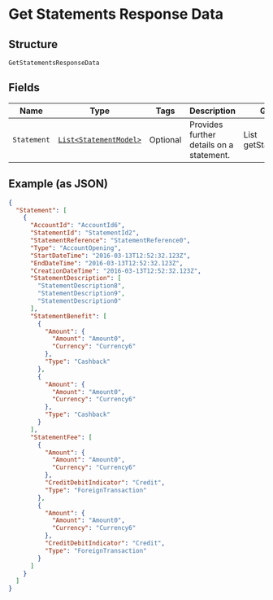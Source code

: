 
# Get Statements Response Data

## Structure

`GetStatementsResponseData`

## Fields

| Name | Type | Tags | Description | Getter | Setter |
|  --- | --- | --- | --- | --- | --- |
| `Statement` | [`List<StatementModel>`](../../doc/models/statement-model.md) | Optional | Provides further details on a statement. | List<StatementModel> getStatement() | setStatement(List<StatementModel> statement) |

## Example (as JSON)

```json
{
  "Statement": [
    {
      "AccountId": "AccountId6",
      "StatementId": "StatementId2",
      "StatementReference": "StatementReference0",
      "Type": "AccountOpening",
      "StartDateTime": "2016-03-13T12:52:32.123Z",
      "EndDateTime": "2016-03-13T12:52:32.123Z",
      "CreationDateTime": "2016-03-13T12:52:32.123Z",
      "StatementDescription": [
        "StatementDescription8",
        "StatementDescription9",
        "StatementDescription0"
      ],
      "StatementBenefit": [
        {
          "Amount": {
            "Amount": "Amount0",
            "Currency": "Currency6"
          },
          "Type": "Cashback"
        },
        {
          "Amount": {
            "Amount": "Amount0",
            "Currency": "Currency6"
          },
          "Type": "Cashback"
        }
      ],
      "StatementFee": [
        {
          "Amount": {
            "Amount": "Amount0",
            "Currency": "Currency6"
          },
          "CreditDebitIndicator": "Credit",
          "Type": "ForeignTransaction"
        },
        {
          "Amount": {
            "Amount": "Amount0",
            "Currency": "Currency6"
          },
          "CreditDebitIndicator": "Credit",
          "Type": "ForeignTransaction"
        }
      ]
    }
  ]
}
```

